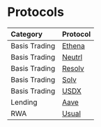 # Protocols

| Category      | Protocol         |
| :------------ | :--------------- |
| Basis Trading | [Ethena][Ethena] |
| Basis Trading | [Neutrl][Neutrl] |
| Basis Trading | [Resolv][Resolv] |
| Basis Trading | [Solv][Solv]     |
| Basis Trading | [USDX][USDX]     |
| Lending       | [Aave][Aave]     |
| RWA           | [Usual][Usual]   |

<!-- PROTOCOLS -->

[Aave]: https://defillama.com/protocol/aave
[Usual]: https://defillama.com/protocol/usual
[Neutrl]: https://www.neutrl.fi/
[Ethena]: https://defillama.com/protocol/ethena
[Resolv]: https://defillama.com/protocol/resolv
[USDX]: https://defillama.com/protocol/stables-labs-usdx
[Solv]: https://defillama.com/protocol/solv-basis-trading

<!-- AUDITORS -->

[Cantina]: https://cantina.xyz/
[Spearbit]: https://cantina.xyz/solutions/spearbit
[PeckShield]: https://peckshield.com/
[Sherlock]: https://sherlock.xyz/
[Blackthorn]: https://www.blackthorn.xyz/
[Halborn]: http://halborn.com/
[Zellic]: https://www.zellic.io/
[Quanstamp]: https://quantstamp.com/
[Code4rena]: https://code4rena.com/
[Pashov]: https://www.pashov.net/

